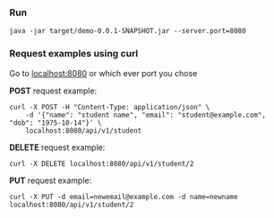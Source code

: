 ### Run
```
java -jar target/demo-0.0.1-SNAPSHOT.jar --server.port=8080
```

### Request examples using curl

Go to [localhost:8080](http://localhost:8080) or which ever port you chose

**POST** request example:

```
curl -X POST -H "Content-Type: application/json" \
    -d '{"name": "student name", "email": "student@example.com", "dob": "1975-10-14"}' \
    localhost:8080/api/v1/student
```

**DELETE** request example:

```
curl -X DELETE localhost:8080/api/v1/student/2
```

**PUT** request example:
```
curl -X PUT -d email=newemail@example.com -d name=newname localhost:8080/api/v1/student/2
```
